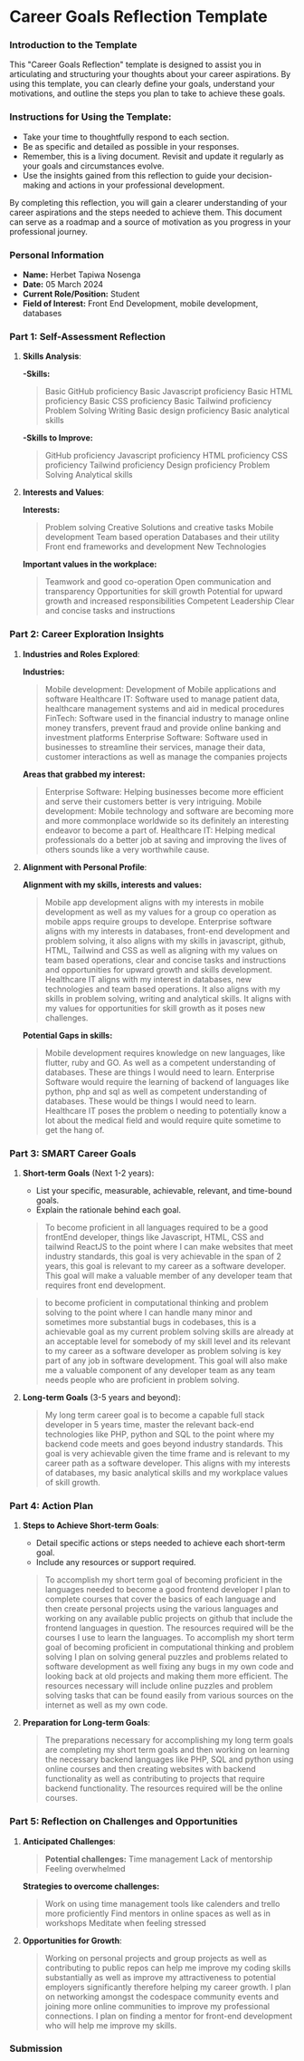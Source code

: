 
# Career Goals Reflection Template

### Introduction to the Template

This "Career Goals Reflection" template is designed to assist you in articulating and structuring your thoughts about your career aspirations. By using this template, you can clearly define your goals, understand your motivations, and outline the steps you plan to take to achieve these goals.

### Instructions for Using the Template:

- Take your time to thoughtfully respond to each section.
- Be as specific and detailed as possible in your responses.
- Remember, this is a living document. Revisit and update it regularly as your goals and circumstances evolve.
- Use the insights gained from this reflection to guide your decision-making and actions in your professional development.

By completing this reflection, you will gain a clearer understanding of your career aspirations and the steps needed to achieve them. This document can serve as a roadmap and a source of motivation as you progress in your professional journey.

### Personal Information

- **Name:**  Herbet Tapiwa Nosenga
- **Date:** 05 March 2024
- **Current Role/Position:** Student
- **Field of Interest:** Front End Development, mobile development, databases 

### Part 1: Self-Assessment Reflection

1. **Skills Analysis**:
    
   **-Skills:**
    >Basic GitHub proficiency
    >Basic Javascript proficiency
    >Basic HTML proficiency
    >Basic  CSS proficiency
    >Basic Tailwind proficiency
    >Problem Solving 
    >Writing
    >Basic design proficiency
    >Basic analytical skills

    **-Skills to Improve:**
    >GitHub proficiency
    >Javascript proficiency
    >HTML proficiency
    >CSS  proficiency
    >Tailwind proficiency
    >Design proficiency
    >Problem Solving
    >Analytical skills


2. **Interests and Values**:

    **Interests:**
    >Problem solving
    >Creative Solutions and creative tasks
    >Mobile development
    >Team based operation
    >Databases and their utility
    >Front end frameworks and development
    >New Technologies 

    **Important values in the workplace:**
    >Teamwork and good co-operation
    >Open communication and transparency
    >Opportunities for skill growth
    >Potential for upward growth and increased responsibilities
    >Competent Leadership 
    >Clear and concise tasks and instructions

### Part 2: Career Exploration Insights

1. **Industries and Roles Explored**:

    **Industries:**
    >Mobile development: Development of Mobile applications and software
    >Healthcare IT: Software used to manage patient data, healthcare management systems and aid in medical procedures
    >FinTech: Software used in the financial industry to manage online money transfers, prevent fraud and provide online banking and investment platforms
    >Enterprise Software: Software used in businesses to streamline their services, manage their data, customer interactions as well as manage the companies projects

    **Areas that grabbed my interest:**
    >Enterprise Software: Helping businesses become more efficient and serve their customers better is very intriguing.
    >Mobile development: Mobile technology and software are becoming more and more commonplace worldwide so its definitely an interesting endeavor to become a part of.
    >Healthcare IT: Helping medical professionals do a better job at saving and improving the lives of others sounds like a very worthwhile cause.

2. **Alignment with Personal Profile**:

    **Alignment with my skills, interests and values:**
    >Mobile app development aligns with my interests in mobile development as well as my values for a group co operation as mobile apps require groups to develope.
    >Enterprise software aligns with my interests in databases, front-end development and problem solving, it also aligns with my skills in javascript, github, HTML, Tailwind and CSS as well as aligning with my values on team based operations, clear and concise tasks and instructions and opportunities for upward growth and skills development.
    >Healthcare IT aligns with my interest in databases, new technologies and team based operations. It also aligns with my skills in problem solving, writing and analytical skills. It aligns with my values for opportunities for skill growth as it poses new challenges.

    **Potential Gaps in skills:**
    >Mobile development requires knowledge on new languages, like flutter, ruby and GO. As well as a competent understanding of databases. These are things I would need to learn.
    >Enterprise Software would require the learning of backend of languages like python, php and sql as well as competent understanding of databases. These would be things I would need to learn.
    >Healthcare IT poses the problem o needing to potentially know a lot about the medical field and would require quite sometime to get the hang of.

### Part 3: SMART Career Goals

1. **Short-term Goals** (Next 1-2 years):
    
    - List your specific, measurable, achievable, relevant, and time-bound goals.
    - Explain the rationale behind each goal.

    > To become proficient in all languages required to be a good frontEnd developer, things like Javascript, HTML, CSS and tailwind ReactJS to the point where I can make websites that meet industry standards, this goal is very achievable in the span of 2 years, this goal is relevant to my career as a software developer. This goal will make a valuable member of any developer team that requires front end development.

    >to become proficient in computational thinking and problem solving to the point where I can handle many minor and sometimes more substantial bugs in codebases, this is a achievable goal as my current problem solving skills are already at an acceptable level for somebody of my skill level and its relevant to my career as a software developer as problem solving is key part of any job in software development. This goal will also make me a valuable component of any developer team as any team needs people who are proficient in problem solving.


2. **Long-term Goals** (3-5 years and beyond):
    
    > My long term career goal is to become a capable full stack developer in 5 years time, master the relevant back-end technologies like PHP, python and SQL to the point where my backend code meets and goes beyond industry standards. This goal is very achievable given the time frame and is relevant to my career path as a software developer. This aligns with my interests of databases, my basic analytical skills and my workplace values of skill growth. 

### Part 4: Action Plan

1. **Steps to Achieve Short-term Goals**:
    
    - Detail specific actions or steps needed to achieve each short-term goal.
    - Include any resources or support required.
    >To accomplish my short term goal of becoming proficient in the languages needed to become a good frontend developer I plan to complete courses that cover the basics of each language and then create personal projects using the various languages and working on any available public projects on github that include the frontend languages in question. The resources required will be the courses I use to learn the languages.
    >To accomplish my short term goal of becoming proficient in computational thinking and problem solving I plan on solving general puzzles and problems related to software development as well fixing any bugs in my own code and looking back at old projects and making them more efficient. The resources necessary will include online puzzles and problem solving tasks that can be found easily from various sources on the internet as well as my own code.
2. **Preparation for Long-term Goals**:
    
   
     >The preparations necessary for accomplishing my long term goals are completing my short term goals and then working on learning the necessary backend languages like PHP, SQL and python using online courses and then creating websites with backend functionality as well as contributing to projects that require backend functionality. The resources required will be the online courses.

### Part 5: Reflection on Challenges and Opportunities

1. **Anticipated Challenges**:
    
    >**Potential challenges:**
    >Time management
    >Lack of mentorship
    >Feeling overwhelmed
    
    **Strategies to overcome challenges:**
    >Work on using time management tools like calenders and trello more proficiently
    >Find mentors in online spaces as well as in workshops 
    >Meditate when feeling stressed
2. **Opportunities for Growth**:
    
    >Working on personal projects and group projects as well as contributing to public repos can help me improve my coding skills substantially as well as improve my attractiveness to potential employers significantly therefore helping my career growth.
    >I plan on networking amongst the codespace community events and joining more online communities to improve my professional connections. I plan on finding a mentor for front-end development who will help me improve my skills.

### Submission




